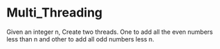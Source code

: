 # Multi_Threading

Given an integer n, Create two threads. One to add all the even numbers less than n and other to add all odd numbers less n.
